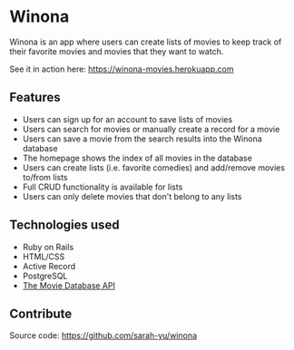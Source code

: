 # Winona

Winona is an app where users can create lists of movies to keep track of their favorite movies and movies that they want to watch.  

See it in action here: https://winona-movies.herokuapp.com


## Features

- Users can sign up for an account to save lists of movies
- Users can search for movies or manually create a record for a movie
- Users can save a movie from the search results into the Winona database
- The homepage shows the index of all movies in the database
- Users can create lists (i.e. favorite comedies) and add/remove movies to/from lists
- Full CRUD functionality is available for lists
- Users can only delete movies that don't belong to any lists


## Technologies used

- Ruby on Rails
- HTML/CSS
- Active Record
- PostgreSQL
- [The Movie Database API](https://developers.themoviedb.org/3/getting-started)


## Contribute

Source code: https://github.com/sarah-yu/winona
